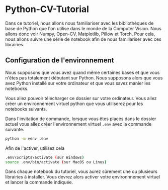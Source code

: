# Python-CV-Tutorial

Dans ce tutoriel, nous allons nous familiariser avec les bibliothèques de base de Python que l'on utilise dans le monde de la Computer Vision. Nous allons donc voir Numpy, Open-CV, Matplotlib, Pillow et Torch. Pour cela, nous allons suivre une série de notebook afin de nous familiariser avec ces librairies.

## Configuration de l'environnement

Nous supposons que vous avez quand même certaines bases et que vous n'êtes pas totalement débutant sur Python. Nous supposons alors que vous avez Python installé sur votre ordinateur et que vous savez manier les notebooks. 

Vous allez pouvoir télécharger ce dossier sur votre ordinateur. Vous allez créer un environnement virtuel python que vous utiliserez pour les notebooks suivants.

Dans l'invitation de commande, lorsque vous êtes placés dans le dossier actuel vous allez créer l'environnement virtuel ```.env``` avec la commande suivante.
```bash
python -m venv .env
```

Afin de l'activer, utilisez cela
```bash
.env\Scripts\activate (sur Windows)
source .env/bin/activate (sur MacOS ou Linus)
```

Dans chaque notebook du tutoriel, vous aurez sûrement une ou plusieurs librairies à installer. Vous devrez alors activer votre environnnement virtuel et lancer la commande indiquée.